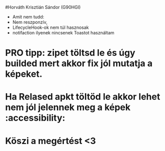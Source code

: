 #Horváth Krisztián Sándor
(G90HGI)
 - Amit nem tudd:
 - Nem reszponzív,
 - LifecycleHook-ok nem túl hasznosak
 - notifaction ilyenek nincsenek Toastot használtam

 # PRO tipp: zipet töltsd le és úgy builded mert akkor fix jól mutatja a képeket.
 # Ha Relased apkt töltöd le akkor lehet nem jól jelennek meg a képek :accessibility:
 # Köszi a megértést <3
